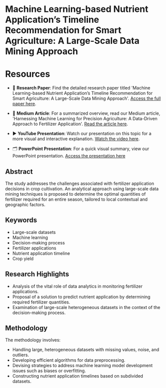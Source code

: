 # **Machine Learning-based Nutrient Application’s Timeline Recommendation for Smart Agriculture: A Large-Scale Data Mining Approach**


# Resources

- 📄 **Research Paper**: Find the detailed research paper titled 'Machine Learning-based Nutrient Application’s Timeline Recommendation for Smart Agriculture: A Large-Scale Data Mining Approach'. [Access the full paper here](https://arxiv.org/ftp/arxiv/papers/2310/2310.12052.pdf).

- 📝 **Medium Article**: For a summarized overview, read our Medium article, 'Harnessing Machine Learning for Precision Agriculture: A Data-Driven Approach to Fertilizer Application'. [Read the article here](https://medium.com/@sureshravuri07/harnessing-machine-learning-for-precision-agriculture-a-data-driven-approach-to-fertilizer-db6f937c578c).

- ▶️ **YouTube Presentation**: Watch our presentation on this topic for a more visual and interactive explanation. [Watch the video here](https://youtu.be/EdBM9d8RQUE).

- 🗂️ **PowerPoint Presentation**: For a quick visual summary, view our PowerPoint presentation. [Access the presentation here](https://www.slideshare.net/sureshravuri5/machine-learningbased-nutrient-applications-timeline-recommendation-for-smart-agriculturepptx-6f02)







## Abstract
The study addresses the challenges associated with fertilizer application decisions in crop cultivation. An analytical approach using large-scale data mining techniques is proposed to determine the optimal quantities of fertilizer required for an entire season, tailored to local contextual and geographic factors.

## Keywords
- Large-scale datasets
- Machine learning
- Decision-making process
- Fertilizer applications
- Nutrient application timeline
- Crop yield

## Research Highlights
- Analysis of the vital role of data analytics in monitoring fertilizer applications.
- Proposal of a solution to predict nutrient application by determining required fertilizer quantities.
- Examination of large-scale heterogeneous datasets in the context of the decision-making process.

## Methodology
The methodology involves:
- Handling large, heterogeneous datasets with missing values, noise, and outliers.
- Developing efficient algorithms for data preprocessing.
- Devising strategies to address machine learning model development issues such as biases or overfitting.
- Constructing nutrient application timelines based on subdivided datasets.




